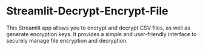 # Streamlit-Decrypt-Encrypt-File

This Streamlit app allows you to encrypt and decrypt CSV files, as well as generate encryption keys. It provides a simple and user-friendly interface to securely manage file encryption and decryption.